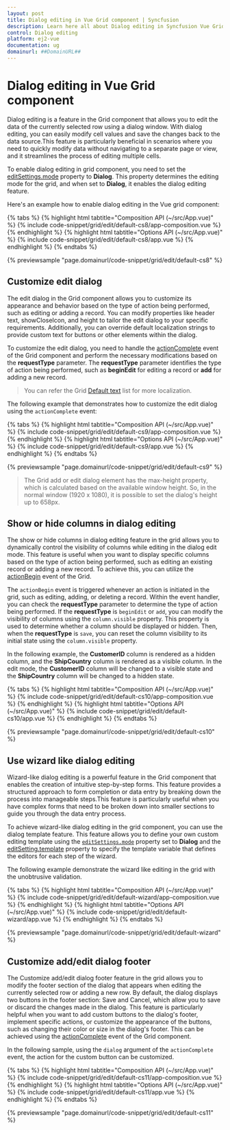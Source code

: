 ```yaml
---
layout: post
title: Dialog editing in Vue Grid component | Syncfusion
description: Learn here all about Dialog editing in Syncfusion Vue Grid component of Syncfusion Essential JS 2 and more.
control: Dialog editing 
platform: ej2-vue
documentation: ug
domainurl: ##DomainURL##
--- 
```


# Dialog editing in Vue Grid component

Dialog editing is a feature in the Grid component that allows you to edit the data of the currently selected row using a dialog window. With dialog editing, you can easily modify cell values and save the changes back to the data source.This feature is particularly beneficial in scenarios where you need to quickly modify data without navigating to a separate page or view, and it streamlines the process of editing multiple cells.

To enable dialog editing in grid component, you need to set the [editSettings.mode](https://ej2.syncfusion.com/vue/documentation/api/grid/editSettings/#mode) property to **Dialog**. This property determines the editing mode for the grid, and when set to **Dialog**, it enables the dialog editing feature.

Here's an example how to enable dialog editing in the Vue grid component:

{% tabs %}
{% highlight html tabtitle="Composition API (~/src/App.vue)" %}
{% include code-snippet/grid/edit/default-cs8/app-composition.vue %}
{% endhighlight %}
{% highlight html tabtitle="Options API (~/src/App.vue)" %}
{% include code-snippet/grid/edit/default-cs8/app.vue %}
{% endhighlight %}
{% endtabs %}
        
{% previewsample "page.domainurl/code-snippet/grid/edit/default-cs8" %}

## Customize edit dialog

The edit dialog in the Grid component allows you to customize its appearance and behavior based on the type of action being performed, such as editing or adding a record. You can modify properties like header text, showCloseIcon, and height to tailor the edit dialog to your specific requirements. Additionally, you can override default localization strings to provide custom text for buttons or other elements within the dialog.

To customize the edit dialog, you need to handle the [actionComplete](https://ej2.syncfusion.com/vue/documentation/api/grid/#actioncomplete) event of the Grid component and perform the necessary modifications based on the **requestType** parameter. The **requestType** parameter identifies the type of action being performed, such as **beginEdit** for editing a record or **add** for adding a new record.

>You can refer the Grid [Default text](../global-local/) list for more localization.

The following example that demonstrates how to customize the edit dialog using the `actionComplete` event:

{% tabs %}
{% highlight html tabtitle="Composition API (~/src/App.vue)" %}
{% include code-snippet/grid/edit/default-cs9/app-composition.vue %}
{% endhighlight %}
{% highlight html tabtitle="Options API (~/src/App.vue)" %}
{% include code-snippet/grid/edit/default-cs9/app.vue %}
{% endhighlight %}
{% endtabs %}
        
{% previewsample "page.domainurl/code-snippet/grid/edit/default-cs9" %}

> The Grid add or edit dialog element has the max-height property, which is calculated based on the available window height. So, in the normal window (1920 x 1080), it is possible to set the dialog's height up to 658px.

## Show or hide columns in dialog editing

The show or hide columns in dialog editing feature in the grid allows you to dynamically control the visibility of columns while editing in the dialog edit mode. This feature is useful when you want to display specific columns based on the type of action being performed, such as editing an existing record or adding a new record. To achieve this, you can utilize the [actionBegin](https://ej2.syncfusion.com/vue/documentation/api/grid/#actionbegin) event of the Grid. 

The `actionBegin` event is triggered whenever an action is initiated in the grid, such as editing, adding, or deleting a record. Within the event handler, you can check the **requestType** parameter to determine the type of action being performed. If the **requestType** is `beginEdit` or `add`, you can modify the visibility of columns using the `column.visible` property. This property is used to determine whether a column should be displayed or hidden. Then, when the **requestType** is `save`, you can reset the column visibility to its initial state using the `column.visible` property.

In the following example, the **CustomerID** column is rendered as a hidden column, and the **ShipCountry** column is rendered as a visible column. In the edit mode, the **CustomerID** column will be changed to a visible state and the **ShipCountry** column will be changed to a hidden state.

{% tabs %}
{% highlight html tabtitle="Composition API (~/src/App.vue)" %}
{% include code-snippet/grid/edit/default-cs10/app-composition.vue %}
{% endhighlight %}
{% highlight html tabtitle="Options API (~/src/App.vue)" %}
{% include code-snippet/grid/edit/default-cs10/app.vue %}
{% endhighlight %}
{% endtabs %}
        
{% previewsample "page.domainurl/code-snippet/grid/edit/default-cs10" %}

## Use wizard like dialog editing

Wizard-like dialog editing is a powerful feature in the Grid component that enables the creation of intuitive step-by-step forms. This feature provides a structured approach to form completion or data entry by breaking down the process into manageable steps.This feature is particularly useful when you have complex forms that need to be broken down into smaller sections to guide you through the data entry process.

To achieve wizard-like dialog editing in the grid component, you can use the dialog template feature. This feature allows you to define your own custom editing template using the [`editSettings.mode`](https://ej2.syncfusion.com/vue/documentation/api/grid/editSettings/#mode) property set to  **Dialog** and the [editSetting.template](https://ej2.syncfusion.com/vue/documentation/api/grid/editsettings/#template) property to specify the template variable that defines the editors for each step of the wizard.

The following example demonstrate the wizard like editing in the grid with the unobtrusive validation.

{% tabs %}
{% highlight html tabtitle="Composition API (~/src/App.vue)" %}
{% include code-snippet/grid/edit/default-wizard/app-composition.vue %}
{% endhighlight %}
{% highlight html tabtitle="Options API (~/src/App.vue)" %}
{% include code-snippet/grid/edit/default-wizard/app.vue %}
{% endhighlight %}
{% endtabs %}
        
{% previewsample "page.domainurl/code-snippet/grid/edit/default-wizard" %}


## Customize add/edit dialog footer

The Customize add/edit dialog footer feature in the grid allows you to modify the footer section of the dialog that appears when editing the currently selected row or adding a new row. By default, the dialog displays two buttons in the footer section: Save and Cancel, which allow you to save or discard the changes made in the dialog. This feature is particularly helpful when you want to add custom buttons to the dialog's footer, implement specific actions, or customize the appearance of the buttons, such as changing their color or size in the dialog's footer. This can be achieved using the [actionComplete](https://ej2.syncfusion.com/vue/documentation/api/grid/#actioncomplete) event of the Grid component.

In the following sample, using the `dialog` argument of the `actionComplete` event, the action for the custom button can be customized.

{% tabs %}
{% highlight html tabtitle="Composition API (~/src/App.vue)" %}
{% include code-snippet/grid/edit/default-cs11/app-composition.vue %}
{% endhighlight %}
{% highlight html tabtitle="Options API (~/src/App.vue)" %}
{% include code-snippet/grid/edit/default-cs11/app.vue %}
{% endhighlight %}
{% endtabs %}
        
{% previewsample "page.domainurl/code-snippet/grid/edit/default-cs11" %}